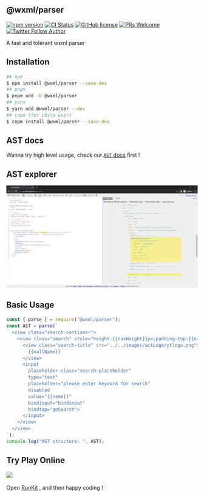 ## @wxml/parser

[![npm version](https://img.shields.io/npm/v/@wxml/parser)](https://www.npmjs.com/package/@wxml/parser)
[![CI Status](https://github.com/wxmlfile/wxml-parser/actions/workflows/ci.yml/badge.svg?branch=main)](https://github.com/wxmlfile/wxml-parser/actions/workflows/ci.yml?query=branch%3Amain)
[![GitHub license](https://img.shields.io/badge/license-MIT-blue.svg)](https://opensource.org/licenses/MIT)
[![PRs Welcome](https://img.shields.io/badge/PRs-welcome-brightgreen.svg)](https://github.com/wxmlfile/wxml-parser/pulls)
[![Twitter Follow Author](https://img.shields.io/twitter/follow/s_chenlei)](https://twitter.com/s_chenlei)

A fast and tolerant wxml parser

## Installation

```bash
## npm
$ npm install @wxml/parser --save-dev
## pnpm
$ pnpm add -D @wxml/parser
## yarn
$ yarn add @wxml/parser --dev
## cnpm (for china user)
$ cnpm install @wxml/parser --save-dev
```

## AST docs
Wanna try high level usage, check our [`AST` docs](https://github.com/wxmlfile/wxml-parser/blob/main/docs/ast.md) first !

## AST explorer
<a href="https://wxmlfile.github.io/explorer">
  <img src="https://raw.githubusercontent.com/wxmlfile/explorer/main/assets/wxml-explorer.png">
</a>

## Basic Usage

```javascript
const { parse } = require("@wxml/parser");
const AST = parse(`
  <view class="search-contianer">
    <view class="search" style="height:{{navHeight}}px;padding-top:{{navTop}}px">
      <view class="search-title" src="../../images/actLogo/ytlogo.png">
        {{mallName}}
      </view>
      <input
        placeholder-class="search-placeholder"
        type="text"
        placeholder="please enter keyword for search"
        disabled
        value="{{name}}"
        bindinput="bindinput"
        bindtap="goSearch">
      </input>
    </view>
  </view>
`);
console.log("AST structure: ", AST);
```

## Try Play Online

<a href="https://npm.runkit.com/%40wxml%2Fparser"><img src="https://funimg.pddpic.com/mobile_piggy/1b725d0e-5a50-4adc-adbd-793f9912cfd8.svg" width="100px" /></a>

Open [RunKit](https://npm.runkit.com/%40wxml%2Fparser) , and then happy coding !
